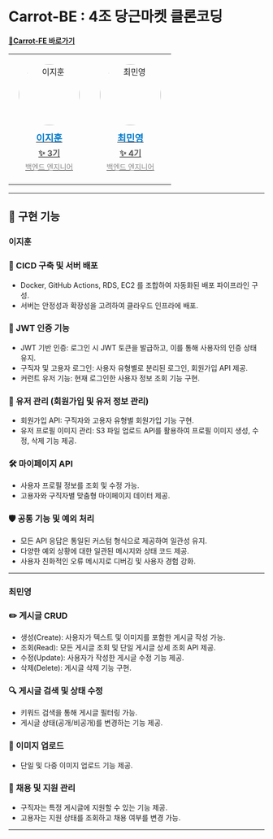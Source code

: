 # Carrot-BE : 4조 당근마켓 클론코딩
[**🔗Carrot-FE 바로가기**](https://github.com/Leets-Official/Carrot-FE)

<div align="center">
  <table>
    <tr>
      <td align="center" style="padding: 20px;">
        <a href="https://github.com/huncozyboy" target="_blank">
          <img src="https://avatars.githubusercontent.com/u/163561527?v=4" width="120px" style="border-radius: 50%;" alt="이지훈"/><br />
          <h3 style="margin: 10px 0 5px; color: #007acc;">이지훈</h3>
          <p style="margin: 0; font-weight: bold; color: #555;">✨ 3기</p>
          <p style="margin: 5px 0; font-size: 14px; color: #888;">백엔드 엔지니어</p>
        </a>
      </td>
      <td align="center" style="padding: 20px;">
        <a href="https://github.com/codingmy" target="_blank">
          <img src="https://avatars.githubusercontent.com/u/97686638?v=4" width="120px" style="border-radius: 50%;" alt="최민영"/><br />
          <h3 style="margin: 10px 0 5px; color: #007acc;">최민영</h3>
          <p style="margin: 0; font-weight: bold; color: #555;">✨ 4기</p>
          <p style="margin: 5px 0; font-size: 14px; color: #888;">백엔드 엔지니어</p>
        </a>
      </td>
    </tr>
  </table>
</div>

---

## 📌 구현 기능
### 이지훈
### 🚀 CICD 구축 및 서버 배포
- Docker, GitHub Actions, RDS, EC2 를 조합하여 자동화된 배포 파이프라인 구성.
- 서버는 안정성과 확장성을 고려하여 클라우드 인프라에 배포.
### 🔐 JWT 인증 기능
- JWT 기반 인증: 로그인 시 JWT 토큰을 발급하고, 이를 통해 사용자의 인증 상태 유지.
- 구직자 및 고용자 로그인: 사용자 유형별로 분리된 로그인, 회원가입 API 제공.
- 커런트 유저 기능: 현재 로그인한 사용자 정보 조회 기능 구현.
### 👤 유저 관리 (회원가입 및 유저 정보 관리)
- 회원가입 API: 구직자와 고용자 유형별 회원가입 기능 구현.
- 유저 프로필 이미지 관리: S3 파일 업로드 API를 활용하여 프로필 이미지 생성, 수정, 삭제 기능 제공.
### 🛠 마이페이지 API
- 사용자 프로필 정보를 조회 및 수정 가능.
- 고용자와 구직자별 맞춤형 마이페이지 데이터 제공.
### 🛡 공통 기능 및 예외 처리
- 모든 API 응답은 통일된 커스텀 형식으로 제공하여 일관성 유지.
- 다양한 예외 상황에 대한 일관된 메시지와 상태 코드 제공.
- 사용자 친화적인 오류 메시지로 디버깅 및 사용자 경험 강화.
---
### 최민영
### ✏️ 게시글 CRUD
-	생성(Create): 사용자가 텍스트 및 이미지를 포함한 게시글 작성 가능.
-	조회(Read): 모든 게시글 조회 및 단일 게시글 상세 조회 API 제공.
-	수정(Update): 사용자가 작성한 게시글 수정 기능 제공.
-	삭제(Delete): 게시글 삭제 기능 구현.
### 🔍 게시글 검색 및 상태 수정
- 키워드 검색을 통해 게시글 필터링 가능.
- 게시글 상태(공개/비공개)를 변경하는 기능 제공.
### 📸 이미지 업로드
- 단일 및 다중 이미지 업로드 기능 제공.
### 💼 채용 및 지원 관리
- 구직자는 특정 게시글에 지원할 수 있는 기능 제공.
- 고용자는 지원 상태를 조회하고 채용 여부를 변경 가능.
---
